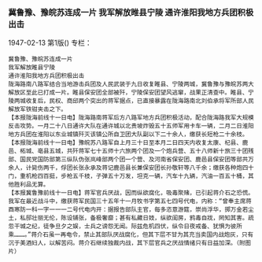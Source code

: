 ### 冀鲁豫、豫皖苏连成一片  我军解放睢县宁陵  通许淮阳我地方兵团积极出击

1947-02-13
第1版()
专栏：

    冀鲁豫、豫皖苏连成一片
    我军解放睢县宁陵
    通许淮阳我地方兵团积极出击
    陇海路南八路军结合当地游击兵团及人民武装于九日收复睢县、宁陵两城，冀鲁豫与豫皖苏两大解放区至此已打成一片。睢县保安团全部被歼，宁陵保安团望风逃窜，战果正清查中。睢县、宁陵两城收复后，民权、商邱两个突出的蒋军据点，已直接暴露在陇海路南北刘伯承将军所部人民解放军铁钳夹击之下。
    【本报陇海前线十一日电】陇海路南蒋军后方八路军地方兵团积极活动，配合陇海路我军大规模反击攻势。一月二十八日通许大队在通许城以北贵坡炸毁五十五师军用卡车一辆，二月二日淮阳地方兵团在淮阳以东业城镇歼灭该镇公所自卫团大队副以下二十余人，缴获长短枪二十余枝。
    【本报陇海前线十一日电】豫皖苏八路军自上月三十日至本月二日四天内收复太康、杞县、鹿邑、柘城、亳县五城，共歼蒋军七十五师十六旅两个团及一个炮兵营、五十八师新十旅三十团残部、国民党国防部第三纵队伪张岚峰部两个团一个营、及河南省保安团、鹿邑县保安团等部共万余人，计毙伤两千，俘团长张永承及蒋记鹿邑县长兼保安团长孙敬轩等八千余；缴获各种炮四十门，重机枪四百挺，步枪五千枝，子弹五十万发，坦克一辆，汽车十九辆，汽油一百五十桶，其他胜利品无算。
    【本报冀鲁豫前线十一日电】蒋军官兵厌战，因而纵欲腐化，吸毒聚赌，已引起蒋介石之恐慌。我军在最近战斗中，缴获蒋军民国三十五年十一月牧书字第五七四号代电，内称：“曾奉主席蒋酉寒防一科一字一一一二号代电内开：据报告部队主官，每多恣意游筵，崇尚浮华，掷万金若尘土，私邸壮丽无伦，陈设铺张，备极奢靡；甚有私藏日妓，纵欲闺房，鸦毒自戕，罔知其害。疏忽干城之纪，徒争旦夕之娱，士兵之谤怨无闻。际兹危机四伏，纵令日夜戒备、犹惧为彼所乘………。”蒋介石虽一再电令，禁止其部队厌战腐化，但其下层不甘为其充当卖国内战炮灰，只有沉于美酒妇人，以解苦闷。蒋介石继续独裁内战，其下层官兵之厌战情绪只有日益加深。（附图片）    
